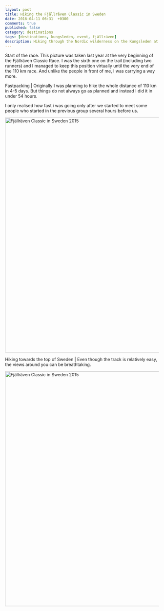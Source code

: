```yaml
---
layout: post
title: Hiking the Fjällräven Classic in Sweden
date: 2016-04-11 06:31  +0300
comments: true
published: false
category: destinations
tags: [destinations, kungsleden, event, fjällräven]
description: Hiking through the Nordic wilderness on the Kungsleden at the Fjällräven Classic
---
```


Start of the race. This picture was taken last year at the very beginning of the Fjällräven Classic Race. I was the sixth one on the trail (including two runners) and I managed to keep this position virtually until the very end of the 110 km race. And unlike the people in front of me, I was carrying a way more.

<!--more-->

Fastpacking | Originally I was planning to hike the whole distance of 110 km in 4-5 days. But things do not always go as planned and instead I did it in under 54 hours.

I only realised how fast i was going only after we started to meet some people who started in the previous group several hours before us.

<a data-flickr-embed="true"  href="https://www.flickr.com/photos/90204224@N07/26092020050/in/dateposted-public/" title="Fjällräven Classic in Sweden 2015"><img src="https://farm2.staticflickr.com/1633/26092020050_7fe4c5f927_b.jpg" width="1024" height="768" alt="Fjällräven Classic in Sweden 2015"></a><script async src="//embedr.flickr.com/assets/client-code.js" charset="utf-8"></script>


Hiking towards the top of Sweden | Even though the track is relatively easy, the views around you can be breathtaking. 

<a data-flickr-embed="true"  href="https://www.flickr.com/photos/90204224@N07/26364870175/in/dateposted-public/" title="Fjällräven Classic in Sweden 2015"><img src="https://farm2.staticflickr.com/1572/26364870175_ce6f5ac685_b.jpg" width="1024" height="768" alt="Fjällräven Classic in Sweden 2015"></a><script async src="//embedr.flickr.com/assets/client-code.js" charset="utf-8"></script>
